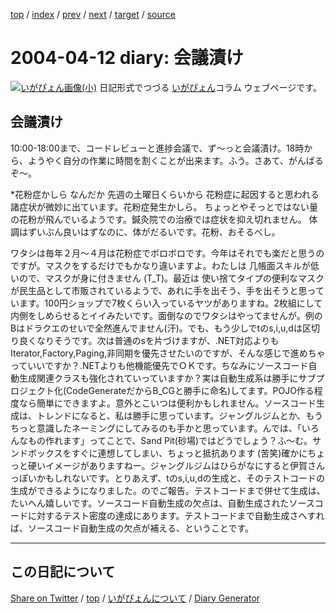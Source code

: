 [top](../index.html) 
 / [index](index.html) 
 / [prev](https://igapyon.github.io/diary/2004/ig040409.html) 
 / [next](https://igapyon.github.io/diary/2004/ig040413.html) 
 / [target](https://igapyon.github.io/diary/2004/ig040412.html) 
 / [source](https://github.com/igapyon/diary/blob/gh-pages/2004/ig040412.html.src.md) 

2004-04-12 diary: 会議漬け
=====================================================================================================
[![いがぴょん画像(小)](https://igapyon.github.io/diary/images/iga200306s.jpg "いがぴょん")](https://igapyon.github.io/diary/memo/memoigapyon.html) 日記形式でつづる [いがぴょん](https://igapyon.github.io/diary/memo/memoigapyon.html)コラム ウェブページです。

## 会議漬け

10:00-18:00まで、コードレビューと進捗会議で、ず～っと会議漬け。18時から、ようやく自分の作業に時間を割くことが出来ます。ふう。さあて、がんばるぞ～。

*花粉症かしら
なんだか 先週の土曜日くらいから 花粉症に起因すると思われる諸症状が微妙に出ています。花粉症発生かしら。
ちょっとやそっとではない量の花粉が飛んでいるようです。鍼灸院での治療では症状を抑え切れません。
体調はずいぶん良いはずなのに、体がだるいです。花粉、おそるべし。

ワタシは毎年２月～４月は花粉症でボロボロです。今年はそれでも楽だと思うのですが。マスクをするだけでもかなり違いますよ。わたしは 几帳面スキルが低いので、マスクが身に付きません (T_T)。最近は 使い捨てタイプの便利なマスクが民生品として市販されているようで、あれに手を出そう、手を出そうと思っています。100円ショップで7枚くらい入っているヤツがありますね。2枚組にして内側をしめらせるとイイみたいです。面倒なのでワタシはやってませんが。例のBはドラクエのせいで全然進んでません(汗)。でも、もう少しでtのs,i,u,dは区切り良くなりそうです。次は普通のsを片づけますが、.NET対応よりもIterator,Factory,Paging,非同期を優先させたいのですが、そんな感じで進めちゃっていいですか？.NETよりも他機能優先でＯＫです。ちなみにソースコード自動生成関連クラスも強化されていっていますか？実は自動生成系は勝手にサブプロジェクト化(CodeGenerateだからB_CGと勝手に命名)してます。POJO作る程度なら簡単にできますよ。意外とこいつは便利かもしれません。ソースコード生成は、トレンドになると、私は勝手に思っています。ジャングルジムとか、もうちっと意識したネーミングにしてみるのも手かと思っています。んでは、「いろんなもの作れます」ってことで、Sand Pit(砂場)ではどうでしょう？ふ～む。サンドボックスをすぐに連想してしまい、ちょっと抵抗あります (苦笑)確かにちょっと硬いイメージがありますねー。ジャングルジムはひらがなにすると伊賀さんっぽいかもしれないです。とりあえず、tのs,i,u,dの生成と、そのテストコードの生成ができるようになりました。のでご報告。テストコードまで併せて生成は、たいへん嬉しいです。ソースコード自動生成の欠点は、自動生成されたソースコードに対するテスト密度の達成にあります。テストコードまで自動生成さへすれば、ソースコード自動生成の欠点が補える、ということです。

----------------------------------------------------------------------------------------------------

## この日記について

[Share on Twitter](https://twitter.com/intent/tweet?hashtags=igapyon%2Cdiary%2C%E3%81%84%E3%81%8C%E3%81%B4%E3%82%87%E3%82%93&text=%E4%BC%9A%E8%AD%B0%E6%BC%AC%E3%81%91&url=https%3A%2F%2Figapyon.github.io%2Fdiary%2F2004%2Fig040412.html) / [top](../index.html) / [いがぴょんについて](https://igapyon.github.io/diary/memo/memoigapyon.html) / [Diary Generator](https://github.com/igapyon/igapyonv3)
